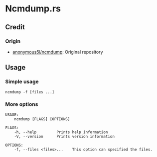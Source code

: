 # Ncmdump.rs

## Credit

### Origin

* [anonymous5l/ncmdump](https://github.com/anonymous5l/ncmdump): Original repository

## Usage

### Simple usage

```shell
ncmdump -f [files ...]
```

### More options

```
USAGE:
    ncmdump [FLAGS] [OPTIONS]

FLAGS:
    -h, --help         Prints help information
    -V, --version      Prints version information

OPTIONS:
    -f, --files <files>...    This option can specified the files.
```
